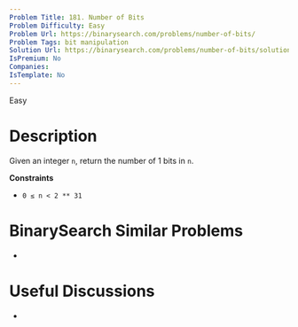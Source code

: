```yaml
---
Problem Title: 181. Number of Bits
Problem Difficulty: Easy
Problem Url: https://binarysearch.com/problems/number-of-bits/
Problem Tags: bit manipulation
Solution Url: https://binarysearch.com/problems/number-of-bits/solutions/
IsPremium: No
Companies: 
IsTemplate: No
---
```


<span style="color: ;">Easy</span>

# Description

Given an integer `n`, return the number of 1 bits in `n`.

**Constraints**
- `0 ≤ n < 2 ** 31`

# BinarySearch Similar Problems

- []()

# Useful Discussions

- []()
